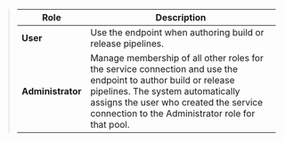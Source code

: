 
  
> | Role | Description | 
> |-------------|---------|
> | **User** | Use the endpoint when authoring build or release pipelines. |
> | **Administrator** | Manage membership of all other roles for the service connection and use the endpoint to author build or release pipelines. The system automatically assigns the user who created the service connection to the Administrator role for that pool. |
